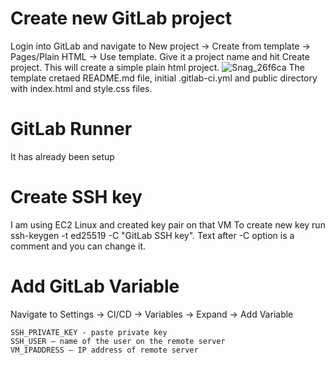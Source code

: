 # Create new GitLab project

Login into GitLab and navigate to New project -> Create from template -> Pages/Plain HTML -> Use template. Give it a project name and hit Create project. This will create a simple plain html project.
![Snag_26f6ca](https://github.com/asiandevs/gitlab_cicd/assets/37457408/fbb8de35-4294-4187-9e90-fe62bd208a38)
The template cretaed README.md file, initial .gitlab-ci.yml and public directory with index.html and style.css files.

 # GitLab Runner
 It has already been setup 

 # Create SSH key
I am using EC2 Linux and created key pair on that VM
To create new key run ssh-keygen -t ed25519 -C "GitLab SSH key". Text after -C option is a comment and you can change it.

# Add GitLab Variable
Navigate to Settings -> CI/CD -> Variables -> Expand -> Add Variable
```
SSH_PRIVATE_KEY - paste private key
SSH_USER — name of the user on the remote server
VM_IPADDRESS — IP address of remote server
